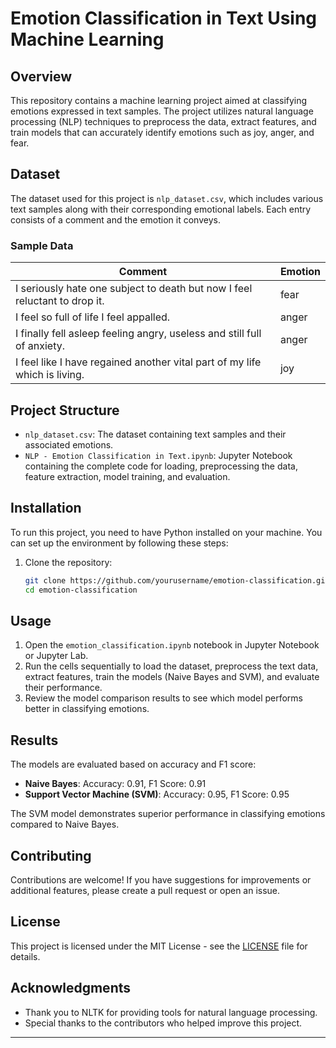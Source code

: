 # Emotion Classification in Text Using Machine Learning

## Overview
This repository contains a machine learning project aimed at classifying emotions expressed in text samples. The project utilizes natural language processing (NLP) techniques to preprocess the data, extract features, and train models that can accurately identify emotions such as joy, anger, and fear.

## Dataset
The dataset used for this project is `nlp_dataset.csv`, which includes various text samples along with their corresponding emotional labels. Each entry consists of a comment and the emotion it conveys.

### Sample Data
| Comment                                                                                                   | Emotion |
|-----------------------------------------------------------------------------------------------------------|---------|
| I seriously hate one subject to death but now I feel reluctant to drop it.                               | fear    |
| I feel so full of life I feel appalled.                                                                   | anger   |
| I finally fell asleep feeling angry, useless and still full of anxiety.                                   | anger   |
| I feel like I have regained another vital part of my life which is living.                               | joy     |

## Project Structure
- `nlp_dataset.csv`: The dataset containing text samples and their associated emotions.
- `NLP - Emotion Classification in Text.ipynb`: Jupyter Notebook containing the complete code for loading, preprocessing the data, feature extraction, model training, and evaluation.


## Installation
To run this project, you need to have Python installed on your machine. You can set up the environment by following these steps:

1. Clone the repository:
   ```bash
   git clone https://github.com/yourusername/emotion-classification.git
   cd emotion-classification
   ```


## Usage
1. Open the `emotion_classification.ipynb` notebook in Jupyter Notebook or Jupyter Lab.
2. Run the cells sequentially to load the dataset, preprocess the text data, extract features, train the models (Naive Bayes and SVM), and evaluate their performance.
3. Review the model comparison results to see which model performs better in classifying emotions.

## Results
The models are evaluated based on accuracy and F1 score:
- **Naive Bayes**: Accuracy: 0.91, F1 Score: 0.91
- **Support Vector Machine (SVM)**: Accuracy: 0.95, F1 Score: 0.95

The SVM model demonstrates superior performance in classifying emotions compared to Naive Bayes.

## Contributing
Contributions are welcome! If you have suggestions for improvements or additional features, please create a pull request or open an issue.

## License
This project is licensed under the MIT License - see the [LICENSE](LICENSE) file for details.

## Acknowledgments
- Thank you to NLTK for providing tools for natural language processing.
- Special thanks to the contributors who helped improve this project.

---
